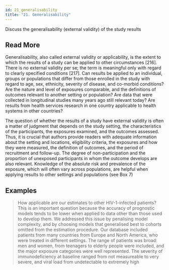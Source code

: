 ```yaml
---
id: 21_generalisability
title: "21. Generalisability"
---
```

Discuss the generalisability (external validity) of the study results

## Read More

Generalisability, also called external validity or applicability, is the extent to which the results of a study can be applied to other circumstances [216]. There is no external validity per se; the term is meaningful only with regard to clearly specified conditions [217]. Can results be applied to an individual, groups or populations that differ from those enrolled in the study with regard to age, sex, ethnicity, severity of disease, and co-morbid conditions? Are the nature and level of exposures comparable, and the definitions of outcomes relevant to another setting or population? Are data that were collected in longitudinal studies many years ago still relevant today? Are results from health services research in one country applicable to health systems in other countries?

The question of whether the results of a study have external validity is often a matter of judgment that depends on the study setting, the characteristics of the participants, the exposures examined, and the outcomes assessed. Thus, it is crucial that authors provide readers with adequate information about the setting and locations, eligibility criteria, the exposures and how they were measured, the definition of outcomes, and the period of recruitment and follow-up. The degree of non-participation and the proportion of unexposed participants in whom the outcome develops are also relevant. Knowledge of the absolute risk and prevalence of the exposure, which will often vary across populations, are helpful when applying results to other settings and populations (see Box 7)

## Examples

> How applicable are our estimates to other HIV-1-infected patients? This is an important question because the accuracy of prognostic models tends to be lower when applied to data other than those used to develop them. We addressed this issue by penalising model complexity, and by choosing models that generalised best to cohorts omitted from the estimation procedure. Our database included patients from many countries from Europe and North America, who were treated in different settings. The range of patients was broad: men and women, from teenagers to elderly people were included, and the major exposure categories were well represented. The severity of immunodeficiency at baseline ranged from not measureable to very severe, and viral load from undetectable to extremely high